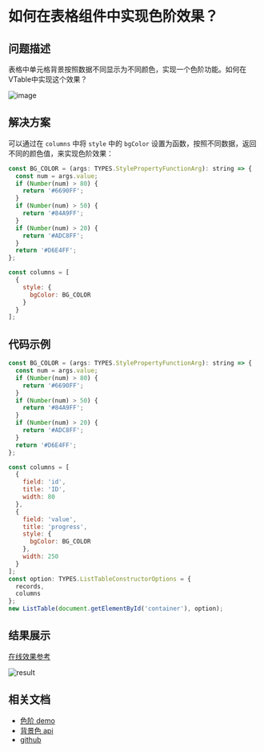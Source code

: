 # 如何在表格组件中实现色阶效果？

## 问题描述

表格中单元格背景按照数据不同显示为不同颜色，实现一个色阶功能。如何在VTable中实现这个效果？

![image](/vtable/faq/12-0.png)

## 解决方案

可以通过在 `columns` 中将 `style` 中的 `bgColor` 设置为函数，按照不同数据，返回不同的颜色值，来实现色阶效果：

```javascript
const BG_COLOR = (args: TYPES.StylePropertyFunctionArg): string => {
  const num = args.value;
  if (Number(num) > 80) {
    return '#6690FF';
  }
  if (Number(num) > 50) {
    return '#84A9FF';
  }
  if (Number(num) > 20) {
    return '#ADC8FF';
  }
  return '#D6E4FF';
};

const columns = [
  {
    style: {
      bgColor: BG_COLOR
    }
  }
];
```

## 代码示例

```javascript
const BG_COLOR = (args: TYPES.StylePropertyFunctionArg): string => {
  const num = args.value;
  if (Number(num) > 80) {
    return '#6690FF';
  }
  if (Number(num) > 50) {
    return '#84A9FF';
  }
  if (Number(num) > 20) {
    return '#ADC8FF';
  }
  return '#D6E4FF';
};

const columns = [
  {
    field: 'id',
    title: 'ID',
    width: 80
  },
  {
    field: 'value',
    title: 'progress',
    style: {
      bgColor: BG_COLOR
    },
    width: 250
  }
];
const option: TYPES.ListTableConstructorOptions = {
  records,
  columns
};
new ListTable(document.getElementById('container'), option);
```

## 结果展示

[在线效果参考](https://codesandbox.io/s/vtable-color-step-n9ngjq)

![result](/vtable/faq/12-1.png)

## 相关文档

- [色阶 demo](https://visactor.io/vtable/demo/business/color-level)
- [背景色 api](https://visactor.io/vtable/option/ListTable-columns-text#style.bgColor)
- [github](https://github.com/VisActor/VTable)
